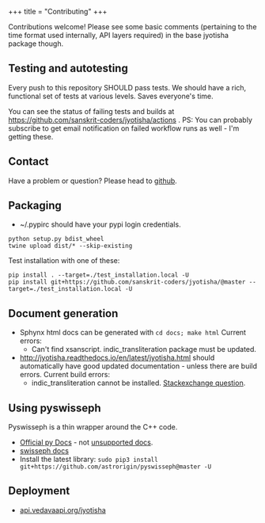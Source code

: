 +++
title = "Contributing"
+++

Contributions welcome! Please see some basic comments (pertaining to the time format used internally, API layers required) in the base jyotisha package though.

## Testing and autotesting
Every push to this repository SHOULD pass tests. We should have a rich, functional set of tests at various levels. Saves everyone's time.

You can see the status of failing tests and builds at https://github.com/sanskrit-coders/jyotisha/actions . PS: You can probably subscribe to get email notification on failed workflow runs as well - I'm getting these.

## Contact
Have a problem or question? Please head to [github](https://github.com/sanskrit-coders/jyotisha).

## Packaging
* ~/.pypirc should have your pypi login credentials.
```
python setup.py bdist_wheel
twine upload dist/* --skip-existing
```

Test installation with one of these:
```
pip install . --target=./test_installation.local -U
pip install git+https://github.com/sanskrit-coders/jyotisha/@master --target=./test_installation.local -U
```

## Document generation
- Sphynx html docs can be generated with `cd docs; make html` Current errors:
  - Can't find xsanscript. indic_transliteration package must be updated.
- http://jyotisha.readthedocs.io/en/latest/jyotisha.html should automatically have good updated documentation - unless there are build errors. Current build errors:
  - indic_transliteration cannot be installed. [Stackexchange question](https://stackoverflow.com/questions/45929148/read-the-docs-pip-pypi-dependency-installation-error).


## Using pyswisseph
Pyswisseph is a thin wrapper around the C++ code.

- [Official py Docs](https://astrorigin.com/pyswisseph/pydoc/index.html) - not [unsupported docs](http://pythonhosted.org/pyswisseph/swisseph-module.html).
- [swisseph docs](http://www.astro.com/swisseph/swephprg.htm)
- Install the latest library: `sudo pip3 install git+https://github.com/astrorigin/pyswisseph@master -U`

## Deployment
- [api.vedavaapi.org/jyotisha](http://api.vedavaapi.org/jyotisha)
